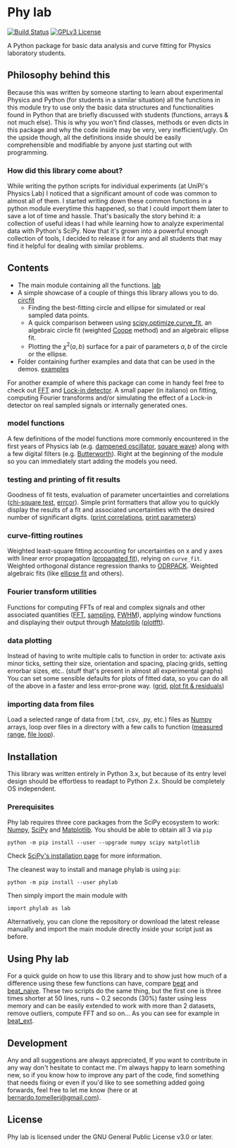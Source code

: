 Phy lab
========
[![Build Status](https://github.com/BernardoTomelleri/phylab/actions//workflows/PyPI-publish-release.yml/badge.svg)](https://github.com/BernardoTomelleri/phylab/actions/workflows/PyPI-publish-release.yml)
[![GPLv3 License](https://img.shields.io/badge/License-GPLv3-blue.svg)](https://opensource.org/licenses/gpl-3.0.html)

A Python package for basic data analysis and curve fitting for Physics laboratory students.

## Philosophy behind this
Because this was written by someone starting to learn about experimental Physics
and Python (for students in a similar situation) all the functions in this module
try to use only the basic data structures and functionalities found in Python
that are briefly discussed with students (functions, arrays & not much else).
This is why you won't find classes, methods or even dicts in this package
and why the code inside may be very, very inefficient/ugly.
On the upside though, all the definitions inside should be easily comprehensible
and modifiable by anyone just starting out with programming.

### How did this library come about?
While writing the python scripts for individual experiments (at UniPi's Physics Lab)
I noticed that a significant amount of code was common to almost all of them.
I started writing down these common functions in a python module everytime this
happened, so that I could import them later to save a lot of time and hassle.
That's basically the story behind it: a collection of useful ideas I had while
learning how to analyze experimental data with Python's SciPy.
Now that it's grown into a powerful enough collection of tools, I decided to
release it for any and all students that may find it helpful for dealing
with similar problems.

## Contents
- The main module containing all the functions. [lab]
- A simple showcase of a couple of things this library allows you to do. [circfit]
  - Finding the best-fitting circle and ellipse for simulated or real sampled data points.
  - A quick comparison between using [scipy.optimize.curve_fit], an algebraic circle fit
   (weighted [Coope] method) and an algebraic ellipse fit.
  - Plotting the $\chi^2(a, b)$ surface for a pair of parameters $a, b$ of the circle or the ellipse.
- Folder containing further examples and data that can be used in the demos. [examples]

For another example of where this package can come in handy feel free to check
out [FFT] and [Lock-in detector]. A small paper (in italiano) on fitting,
computing Fourier transforms and/or simulating the effect of a Lock-in detector
on real sampled signals or internally generated ones.

### model functions
A few definitions of the model functions more commonly encountered in the first
years of Physics lab (e.g. [dampened oscillator], [square wave])
along with a few digital filters (e.g. [Butterworth]).
Right at the beginning of the module so you can immediately start adding
the models you need.

### testing and printing of fit results
Goodness of fit tests, evaluation of parameter uncertainties and
correlations  ([chi-square test], [errcor]).
Simple print formatters that allow you to quickly display the results
of a fit and associated uncertainties with the desired number of significant
digits. ([print correlations], [print parameters])

### curve-fitting routines
Weighted least-square fitting accounting for uncertainties on x and y axes
with linear error propagation ([propagated fit]), relying on `curve_fit`.
Weighted orthogonal distance regression thanks to [ODRPACK].
Weighted algebraic fits (like [ellipse fit] and others).

### Fourier transform utilities
Functions for computing FFTs of real and complex signals and other
associated quantities ([FFT], [sampling], [FWHM]), applying window functions
and displaying their output through [Matplotlib] ([plotfft]).

### data plotting
Instead of having to write multiple calls to function in order to:
activate axis minor ticks, setting their size, orientation and spacing,
placing grids, setting errorbar sizes, etc.. (stuff that's present in
almost all experimental graphs)
You can set some sensible defaults for plots of fitted data, so you can
do all of the above in a faster and less error-prone way.
([grid], [plot fit &  residuals])

### importing data from files
Load a selected range of data from (.txt, .csv, .py, etc.) files as [Numpy]
arrays, loop over files in a directory with a few calls to function
([measured range], [file loop]).

## Installation
This library was written entirely in Python 3.x, but because of its entry
level design should be effortless to readapt to Python 2.x.
Should be completely OS independent.

### Prerequisites
Phy lab requires three core packages from the SciPy ecosystem to work:
[Numpy], [SciPy] and [Matplotlib]. You should be able to obtain all 3 via `pip`
```
python -m pip install --user --upgrade numpy scipy matplotlib
```
Check [SciPy's installation page](https://www.scipy.org/install.html) for more information.

The cleanest way to install and manage phylab is using `pip`:
```
python -m pip install --user phylab
```
Then simply import the main module with
```
import phylab as lab
```

Alternatively, you can clone the repository or download the latest release
manually and import the main module directly inside your script just as before.

## Using Phy lab
For a quick guide on how to use this library and to show just how much of a difference
using these few functions can have, compare [beat] and [beat_naive].
These two scripts do the same thing, but the first one is three times shorter
at 50 lines, runs ~ 0.2 seconds (30%) faster using less memory and can be
easily extended to work with more than 2 datasets, remove outliers,
compute FFT and so on... As you can see for example in [beat_ext].

## Development
Any and all suggestions are always appreciated, If you want to contribute
in any way don't hesitate to contact me. I'm always happy to learn something
new, so if you know how to improve any part of the code, find something
that needs fixing or even if you'd like to see something added going forwards,
feel free to let me know (here or at bernardo.tomelleri@gmail.com).

## License
Phy lab is licensed under the GNU General Public License v3.0 or later.

[//]: # (These are reference links used in the body of the readme and get
stripped out by the markdown processor.
See - http://stackoverflow.com/questions/4823468/store-comments-in-markdown-syntax)
	
   [lab]: <https://github.com/BernardoTomelleri/phylab/blob/master/phylab/lab.py>
   [circfit]: <https://github.com/BernardoTomelleri/phylab/blob/master/examples/circfit.py>
   [examples]: <https://github.com/BernardoTomelleri/phylab/tree/master/examples>
   [beat]: <https://github.com/BernardoTomelleri/phylab/blob/master/examples/beat.py>
   [beat_naive]: <https://github.com/BernardoTomelleri/phylab/blob/master/examples/beat_naive.py>
   [beat_ext]: <https://github.com/BernardoTomelleri/phylab/blob/master/examples/beat_ext.py>
   [FFT]: <https://github.com/BernardoTomelleri/FFT/blob/master/fft_plot.py>
   [Lock-in detector]: <https://github.com/BernardoTomelleri/FFT/blob/master/lockin.py>
   [coope]: <https://ir.canterbury.ac.nz/bitstream/handle/10092/11104/coope_report_no69_1992.pdf?sequence=1&isAllowed=y>
   [dampened oscillator]: <https://github.com/BernardoTomelleri/phylab/blob/66c6b772e1d3ea614c796b8c146bf99b1f1540c5/lab.py#L28>
   [square wave]: <https://github.com/BernardoTomelleri/phylab/blob/66c6b772e1d3ea614c796b8c146bf99b1f1540c5/lab.py#L36>
   [Butterworth]: <https://github.com/BernardoTomelleri/phylab/blob/66c6b772e1d3ea614c796b8c146bf99b1f1540c5/lab.py#L69>
   [chi-square test]: <https://github.com/BernardoTomelleri/phylab/blob/66c6b772e1d3ea614c796b8c146bf99b1f1540c5/lab.py#L99>
   [errcor]: <https://github.com/BernardoTomelleri/phylab/blob/66c6b772e1d3ea614c796b8c146bf99b1f1540c5/lab.py#L147>
   [print correlations]: <https://github.com/BernardoTomelleri/phylab/blob/66c6b772e1d3ea614c796b8c146bf99b1f1540c5/lab.py#L156>
   [print parameters]: <https://github.com/BernardoTomelleri/phylab/blob/66c6b772e1d3ea614c796b8c146bf99b1f1540c5/lab.py#L163>
   [propagated fit]: <https://github.com/BernardoTomelleri/phylab/blob/66c6b772e1d3ea614c796b8c146bf99b1f1540c5/lab.py#L244>
   [ellipse fit]: <https://github.com/BernardoTomelleri/phylab/blob/66c6b772e1d3ea614c796b8c146bf99b1f1540c5/lab.py#L380>
   [FFT]: <https://github.com/BernardoTomelleri/phylab/blob/66c6b772e1d3ea614c796b8c146bf99b1f1540c5/lab.py#L431>
   [sampling]: <https://github.com/BernardoTomelleri/phylab/blob/66c6b772e1d3ea614c796b8c146bf99b1f1540c5/lab.py#L512>
   [FWHM]: <https://github.com/BernardoTomelleri/phylab/blob/b03e131d2007a1ebe2d100dcd2d2d0f3de764fe3/phylab.py#L201>
   [plotfft]: <https://github.com/BernardoTomelleri/phylab/blob/66c6b772e1d3ea614c796b8c146bf99b1f1540c5/lab.py#L468>
   [grid]: <https://github.com/BernardoTomelleri/phylab/blob/66c6b772e1d3ea614c796b8c146bf99b1f1540c5/lab.py#L206>
   [plot fit &  residuals]: <https://github.com/BernardoTomelleri/phylab/blob/66c6b772e1d3ea614c796b8c146bf99b1f1540c5/lab.py#L405>
   [measured range]: <https://github.com/BernardoTomelleri/phylab/blob/66c6b772e1d3ea614c796b8c146bf99b1f1540c5/lab.py#L506>
   [file loop]: <https://github.com/BernardoTomelleri/phylab/blob/66c6b772e1d3ea614c796b8c146bf99b1f1540c5/lab.py#L533>
   [SciPy]: <https://www.scipy.org/scipylib/index.html>   
   [NumPy]: <https://numpy.org/>
   [Matplotlib]: <https://matplotlib.org/stable/index.html>
   [ODRPACK]: <https://docs.scipy.org/doc/external/odrpack_guide.pdf>
   [scipy.optimize.curve_fit]: <https://docs.scipy.org/doc/scipy/reference/generated/scipy.optimize.curve_fit.html>